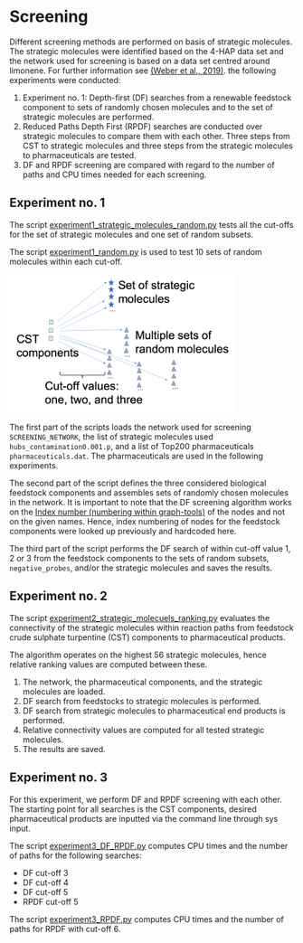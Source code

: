 # Screening 

Different screening methods are performed on basis of strategic molecules. The strategic molecules were identified based on the 4-HAP data set and the network used for screening is based on a data set centred around limonene. For further information see [(Weber et al., 2019)]. the following experiments were conducted: 

1. Experiment no. 1: Depth-first (DF) searches from a renewable feedstock component to sets of randomly chosen molecules and to the set of strategic molecules are performed. 
2. Reduced Paths Depth First (RPDF) searches are conducted over strategic molecules to compare them with each other. Three steps from CST to strategic molecules and three steps from the strategic molecules to pharmaceuticals are tested.
3. DF and RPDF screening are compared with regard to the number of paths and CPU times needed for each screening.


## Experiment no. 1

The script [experiment1_strategic_molecules_random.py] tests all the cut-offs for the set of strategic molecules and one set of random subsets. 

The script [experiment1_random.py] is used to test 10 sets of random molecules within each cut-off.

<img align="centre" src="../../documents/randoms.png" width="400" > 

The first part of the scripts loads the network used for screening `SCREENING_NETWORK`, the list of strategic molecules used `hubs_contamination0.001.p`, and a list of Top200 pharmaceuticals `pharmaceuticals.dat`. The pharmaceuticals are used in the following experiments. 

The second part of the script defines the three considered biological feedstock components and assembles sets of randomly chosen molecules in the network. It is important to note that the DF screening algorithm works on the [Index number (numbering within graph-tools)] of the nodes and not on the given names. Hence, index numbering of nodes for the feedstock components were looked up previously and hardcoded here. 

The third part of the script performs the DF search of within cut-off value 1, 2 or 3 from the feedstock components to the sets of random subsets, `negative_probes`, and/or the strategic molecules and saves the results. 

## Experiment no. 2
The script [experiment2_strategic_molecuels_ranking.py] evaluates the connectivity of the strategic molecules within reaction paths from feedstock crude sulphate turpentine (CST) components to pharmaceutical products. 


The algorithm operates on the highest 56 strategic molecules, hence relative ranking values are computed between these. 

1. The network, the pharmaceutical components, and the strategic molecules are loaded.
2. DF search from feedstocks to strategic molecules is performed.
3. DF search from strategic molecules to pharmaceutical end products is performed.
4. Relative connectivity values are computed for all tested strategic molecules.
5. The results are saved. 


## Experiment no. 3
For this experiment, we perform DF and RPDF screening with each other. The starting point for all searches is the CST components, desired pharmaceutical products are inputted via the command line through sys input. 

The script [experiment3_DF_RPDF.py] computes CPU times and the number of paths for the following searches:

- DF cut-off 3
- DF cut-off 4
- DF cut-off 5
- RPDF cut-off 5

The script [experiment3_RPDF.py] computes CPU times and the number of paths for RPDF with cut-off 6. 


[(Weber et al., 2019)]: https://pubs.rsc.org/en/content/articlelanding/2019/re/c9re00213h/unauth#!divAbstract
[experiment1_strategic_molecules_random.py]: https://github.com/Jana-Marie-Weber/strategic_molecules/blob/master/3_screening/Screening_experiments/experiment1_strategic_molecules_random.py
[experiment1_random.py]: https://github.com/Jana-Marie-Weber/strategic_molecules/blob/master/3_screening/Screening_experiments/experiment1_random.py
[Index number (numbering within graph-tools)]: https://graph-tool.skewed.de/static/doc/graph_tool.html#graph_tool.Graph.vertex_index
[experiment2_strategic_molecuels_ranking.py]: https://github.com/Jana-Marie-Weber/strategic_molecules/blob/master/3_screening/Screening_experiments/experiment2_strategic_moelcules_ranking.py
[experiment3_DF_RPDF.py]: https://github.com/Jana-Marie-Weber/strategic_molecules/blob/master/3_screening/Screening_experiments/experiment3_DF_RPDF.py
[experiment3_RPDF.py]:https://github.com/Jana-Marie-Weber/strategic_molecules/blob/master/3_screening/Screening_experiments/experiment3_RPDF.py




